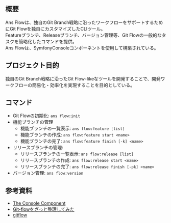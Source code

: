## 概要
Ans Flowは、独自のGit Branch戦略に沿ったワークフローをサポートするためにGit Flowを独自にカスタマイズしたCLIツール。  
Featureブランチ、Releaseブランチ、バージョン管理等、Git Flowの一般的なタスクを簡略化したコマンドを提供。  
Ans Flowは、SymfonyConsoleコンポーネントを使用して構築されている。  

## プロジェクト目的
独自のGit Branch戦略に沿ったGit Flow-likeなツールを開発することで、開発ワークフローの簡易化・効率化を実現することを目的としている。

## コマンド
- Git Flowの初期化: ```ans flow:init```
- 機能ブランチの管理
  - 機能ブランチの一覧表示: ```ans flow:feature [list]```
  - 機能ブランチの作成: ```ans flow:feature start <name>```
  - 機能ブランチの完了: ```ans flow:feature finish [-k] <name>```
- リリースブランチの管理:
  - リリースブランチの一覧表示: ```ans flow:release [list]```
  - リリースブランチの作成: ```ans flow:release start <name>```
  - リリースブランチの完了: ```ans flow:release finish [-pk] <name>```
- バージョン管理: ```ans flow:version```

## 参考資料
- [The Console Component](https://symfony.com/doc/current/components/console.html)
- [Git-flowをざっと整理してみた](https://dev.classmethod.jp/articles/introduce-git-flow/)
- [gitflow](https://github.com/nvie/gitflow)
